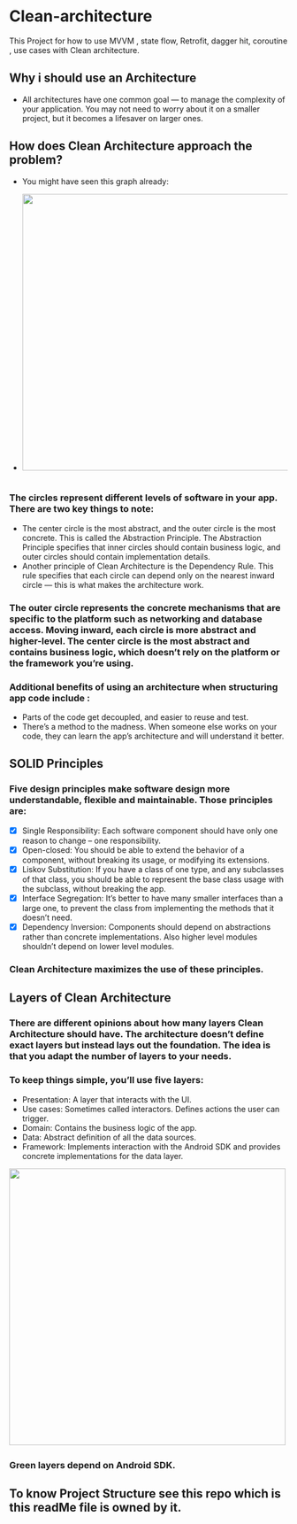 # Clean-architecture
This Project for how to use  MVVM , state flow, Retrofit, dagger hit, coroutine , use cases with Clean architecture.





## Why i should use an Architecture
- All architectures have one common goal — to manage the complexity of your application. You may not need to worry about it on a smaller project, but it becomes a lifesaver on larger ones.

## How does Clean Architecture approach the problem?
- You might have seen this graph already:

- <img src="https://user-images.githubusercontent.com/62241386/180656187-7608a0d9-90a2-4736-add6-52e545e106e0.png" width="500" >&nbsp; 

### The circles represent different levels of software in your app. There are two key things to note:
- The center circle is the most abstract, and the outer circle is the most concrete. This is called the Abstraction Principle. The Abstraction Principle specifies that   inner circles should contain business logic, and outer circles should contain implementation details.
- Another principle of Clean Architecture is the Dependency Rule. This rule specifies that each circle can depend only on the nearest inward circle — this is what       makes the architecture work.

### The outer circle represents the concrete mechanisms that are specific to the platform such as networking and database access. Moving inward, each circle is more abstract and higher-level. The center circle is the most abstract and contains business logic, which doesn’t rely on the platform or the framework you’re using.

### Additional benefits of using an architecture when structuring app code include :
 - Parts of the code get decoupled, and easier to reuse and test.
 - There’s a method to the madness. When someone else works on your code, they can learn the app’s architecture and will understand it better.

## SOLID Principles
### Five design principles make software design more understandable, flexible and maintainable. Those principles are:
- [x] Single Responsibility: Each software component should have only one reason to change – one responsibility.
- [x] Open-closed: You should be able to extend the behavior of a component, without breaking its usage, or modifying its extensions.
- [x] Liskov Substitution: If you have a class of one type, and any subclasses of that class, you should be able to represent the base class usage with the subclass, without breaking the app.
- [x] Interface Segregation: It’s better to have many smaller interfaces than a large one, to prevent the class from implementing the methods that it doesn’t need.
- [x] Dependency Inversion: Components should depend on abstractions rather than concrete implementations. Also higher level modules shouldn’t depend on lower level modules.

### Clean Architecture maximizes the use of these principles.


## Layers of Clean Architecture
###  There are different opinions about how many layers Clean Architecture should have. The architecture doesn’t define exact layers but instead lays out the foundation. The idea is that you adapt the number of layers to your needs.

### To keep things simple, you’ll use five layers:
- Presentation: A layer that interacts with the UI.
- Use cases: Sometimes called interactors. Defines actions the user can trigger.
- Domain: Contains the business logic of the app.
- Data: Abstract definition of all the data sources.
- Framework: Implements interaction with the Android SDK and provides concrete implementations for the data layer.

<img src="https://user-images.githubusercontent.com/62241386/180656189-dbea8dd8-e89d-413e-ba5a-83206c971ed5.png" width="500" >&nbsp; 

### Green layers depend on Android SDK.


## To know Project Structure see this repo which is this readMe file is owned by it. 










  


